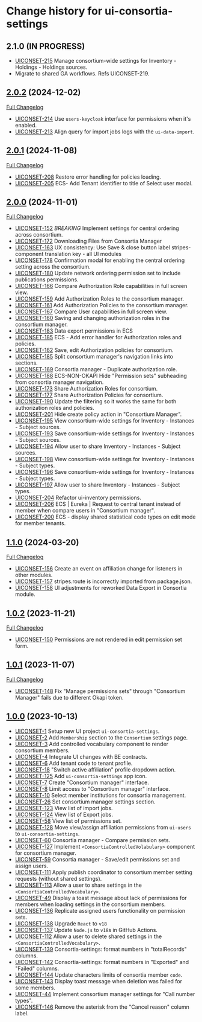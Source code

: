 # Change history for ui-consortia-settings

## 2.1.0 (IN PROGRESS)

* [UICONSET-215](https://folio-org.atlassian.net/browse/UICONSET-215) Manage consortium-wide settings for Inventory - Holdings - Holdings sources.
* Migrate to shared GA workflows. Refs UICONSET-219.

## [2.0.2](https://github.com/folio-org/ui-consortia-settings/tree/v2.0.2) (2024-12-02)
[Full Changelog](https://github.com/folio-org/ui-consortia-settings/compare/v2.0.1...v2.0.2)

* [UICONSET-214](https://folio-org.atlassian.net/browse/UICONSET-214) Use `users-keycloak` interface for permissions when it's enabled.
* [UICONSET-213](https://folio-org.atlassian.net/browse/UICONSET-213) Align query for import jobs logs with the `ui-data-import`.

## [2.0.1](https://github.com/folio-org/ui-consortia-settings/tree/v2.0.1) (2024-11-08)
[Full Changelog](https://github.com/folio-org/ui-consortia-settings/compare/v2.0.0...v2.0.1)

* [UICONSET-208](https://folio-org.atlassian.net/browse/UICONSET-208) Restore error handling for policies loading.
* [UICONSET-205](https://folio-org.atlassian.net/browse/UICONSET-205) ECS- Add Tenant identifier to title of Select user modal.

## [2.0.0](https://github.com/folio-org/ui-consortia-settings/tree/v2.0.0) (2024-11-01)
[Full Changelog](https://github.com/folio-org/ui-consortia-settings/compare/v1.1.0...v2.0.0)

* [UICONSET-152](https://folio-org.atlassian.net/browse/UICONSET-152) *BREAKING* Implement settings for central ordering across consortium.
* [UICONSET-172](https://folio-org.atlassian.net/browse/UICONSET-172) Downloading Files from Consortia Manager
* [UICONSET-163](https://folio-org.atlassian.net/browse/UICONSET-163) UX consistency: Use Save & close button label stripes-component translation key - all UI modules
* [UICONSET-178](https://folio-org.atlassian.net/browse/UICONSET-178) Confirmation modal for enabling the central ordering setting across the consortium.
* [UICONSET-180](https://folio-org.atlassian.net/browse/UICONSET-180) Update network ordering permission set to include publications permissions.
* [UICONSET-166](https://folio-org.atlassian.net/browse/UICONSET-166) Compare Authorization Role capabilities in full screen view.
* [UICONSET-159](https://folio-org.atlassian.net/browse/UICONSET-159) Add Authorization Roles to the consortium manager.
* [UICONSET-161](https://folio-org.atlassian.net/browse/UICONSET-161) Add Authorization Policies to the consortium manager.
* [UICONSET-167](https://folio-org.atlassian.net/browse/UICONSET-167) Compare User capabilities in full screen view.
* [UICONSET-160](https://folio-org.atlassian.net/browse/UICONSET-160) Saving and changing authorization roles in the consortium manager.
* [UICONSET-183](https://folio-org.atlassian.net/browse/UICONSET-183) Data export permissions in ECS
* [UICONSET-185](https://folio-org.atlassian.net/browse/UICONSET-185) ECS - Add error handler for Authorization roles and policies.
* [UICONSET-162](https://folio-org.atlassian.net/browse/UICONSET-162) Save, edit Authorization policies for consortium.
* [UICONSET-185](https://folio-org.atlassian.net/browse/UICONSET-168) Split consortium manager's navigation links into sections.
* [UICONSET-169](https://folio-org.atlassian.net/browse/UICONSET-169) Consortia manager - Duplicate authorization role.
* [UICONSET-188](https://folio-org.atlassian.net/browse/UICONSET-188) ECS-NON-OKAPI Hide "Permission sets" subheading from consortia manager navigation.
* [UICONSET-173](https://folio-org.atlassian.net/browse/UICONSET-173) Share Authorization Roles for consortium.
* [UICONSET-177](https://folio-org.atlassian.net/browse/UICONSET-177) Share Authorization Policies for consortium.
* [UICONSET-190](https://folio-org.atlassian.net/browse/UICONSET-190) Update the filtering so it works the same for both authorization roles and policies.
* [UICONSET-201](https://folio-org.atlassian.net/browse/UICONSET-201) Hide create policy action in "Consortium Manager".
* [UICONSET-195](https://folio-org.atlassian.net/browse/UICONSET-195) View consortium-wide settings for Inventory - Instances - Subject sources.
* [UICONSET-193](https://folio-org.atlassian.net/browse/UICONSET-193) Save consortium-wide settings for Inventory - Instances - Subject sources.
* [UICONSET-194](https://folio-org.atlassian.net/browse/UICONSET-194) Allow user to share Inventory - Instances - Subject sources.
* [UICONSET-198](https://folio-org.atlassian.net/browse/UICONSET-198) View consortium-wide settings for Inventory - Instances - Subject types.
* [UICONSET-196](https://folio-org.atlassian.net/browse/UICONSET-196) Save consortium-wide settings for Inventory - Instances - Subject types.
* [UICONSET-197](https://folio-org.atlassian.net/browse/UICONSET-197) Allow user to share Inventory - Instances - Subject types.
* [UICONSET-204](https://folio-org.atlassian.net/browse/UICONSET-204) Refactor ui-inventory permissions.
* [UICONSET-206](https://folio-org.atlassian.net/browse/UICONSET-206) ECS | Eureka | Request to central tenant instead of member when compare users in "Consortium manager".
* [UICONSET-200](https://folio-org.atlassian.net/browse/UICONSET-200) ECS - display shared statistical code types on edit mode for member tenants.

## [1.1.0](https://github.com/folio-org/ui-consortia-settings/tree/v1.1.0) (2024-03-20)
[Full Changelog](https://github.com/folio-org/ui-consortia-settings/compare/v1.0.2...v1.1.0)

* [UICONSET-156](https://issues.folio.org/browse/UICONSET-156) Create an event on affiliation change for listeners in other modules.
* [UICONSET-157](https://issues.folio.org/browse/UICONSET-157) stripes.route is incorrectly imported from package.json.
* [UICONSET-158](https://issues.folio.org/browse/UICONSET-158) UI adjustments for reworked Data Export in Consortia module.

## [1.0.2](https://github.com/folio-org/ui-consortia-settings/tree/v1.0.2) (2023-11-21)
[Full Changelog](https://github.com/folio-org/ui-consortia-settings/compare/v1.0.1...v1.0.2)

* [UICONSET-150](https://issues.folio.org/browse/UICONSET-150) Permissions are not rendered in edit permission set form.

## [1.0.1](https://github.com/folio-org/ui-consortia-settings/tree/v1.0.1) (2023-11-07)
[Full Changelog](https://github.com/folio-org/ui-consortia-settings/compare/v1.0.0...v1.0.1)

* [UICONSET-148](https://issues.folio.org/browse/UICONSET-148) Fix "Manage permissions sets" through "Consortium Manager" fails due to different Okapi token.

## [1.0.0](https://github.com/folio-org/ui-consortia-settings/tree/v1.0.0) (2023-10-13)

* [UICONSET-1](https://issues.folio.org/browse/UICONSET-1) Setup new UI project `ui-consortia-settings`.
* [UICONSET-2](https://issues.folio.org/browse/UICONSET-2) Add `Membership` section to the `Consortium` settings page.
* [UICONSET-3](https://issues.folio.org/browse/UICONSET-3) Add controlled vocabulary component to render consortium members.
* [UICONSET-4](https://issues.folio.org/browse/UICONSET-4) Integrate UI changes with BE contracts.
* [UICONSET-6](https://issues.folio.org/browse/UICONSET-6) Add tenant code to tenant profile.
* [UICONSET-18](https://issues.folio.org/browse/UICONSET-18) "Switch active affiliation" profile dropdown action.
* [UICONSET-125](https://issues.folio.org/browse/UICONSET-123) Add `ui-consortia-settings` app icon.
* [UICONSET-7](https://issues.folio.org/browse/UICONSET-7) Create "Consortium manager" interface.
* [UICONSET-8](https://issues.folio.org/browse/UICONSET-8) Limit access to "Consortium manager" interface.
* [UICONSET-10](https://issues.folio.org/browse/UICONSET-10) Select member institutions for consortia management.
* [UICONSET-26](https://issues.folio.org/browse/UICONSET-26) Set consortium manager settings section.
* [UICONSET-123](https://issues.folio.org/browse/UICONSET-123) View list of import jobs.
* [UICONSET-124](https://issues.folio.org/browse/UICONSET-124) View list of Export jobs.
* [UICONSET-58](https://issues.folio.org/browse/UICONSET-58) View list of permissions set.
* [UICONSET-128](https://issues.folio.org/browse/UICONSET-128) Move view/assign affiliation permissions from `ui-users` to `ui-consortia-settings`.
* [UICONSET-60](https://issues.folio.org/browse/UICONSET-60) Consortia manager - Compare permission sets.
* [UICONSET-127](https://issues.folio.org/browse/UICONSET-127) Implement `<ConsortiaControlledVolabulary>` component for consortium manager.
* [UICONSET-59](https://issues.folio.org/browse/UICONSET-59) Consortia manager - Save/edit permissions set and assign users.
* [UICONSET-111](https://issues.folio.org/browse/UICONSET-111) Apply publish coordinator to consortium member setting requests (without shared settings).
* [UICONSET-113](https://issues.folio.org/browse/UICONSET-113) Allow a user to share settings in the `<ConsortiaControlledVocabulary>`.
* [UICONSET-49](https://issues.folio.org/browse/UICONSET-49) Display a toast message about lack of permissions for members when loading settings in the consortium members.
* [UICONSET-136](https://issues.folio.org/browse/UICONSET-136) Replicate assigned users functionality on permission sets.
* [UICONSET-138](https://issues.folio.org/browse/UICONSET-138) Upgrade `React` to `v18`
* [UICONSET-137](https://issues.folio.org/browse/UICONSET-137) Update `Node.js` to `v18`s in GitHub Actions.
* [UICONSET-112](https://issues.folio.org/browse/UICONSET-112) Allow a user to delete shared settings in the `<ConsortiaControlledVocabulary>`.
* [UICONSET-139](https://issues.folio.org/browse/UICONSET-139) Consortia-settings: format numbers in "totalRecords" columns.
* [UICONSET-142](https://issues.folio.org/browse/UICONSET-142) Consortia-settings: format numbers in "Exported" and "Failed" columns.
* [UICONSET-144](https://issues.folio.org/browse/UICONSET-144) Update characters limits of consortia member `code`.
* [UICONSET-143](https://issues.folio.org/browse/UICONSET-143) Display toast message when deletion was failed for some members.
* [UICONSET-44](https://issues.folio.org/browse/UICONSET-44) Implement consortium manager settings for "Call number types".
* [UICONSET-146](https://issues.folio.org/browse/UICONSET-146) Remove the asterisk from the "Cancel reason" column label.
